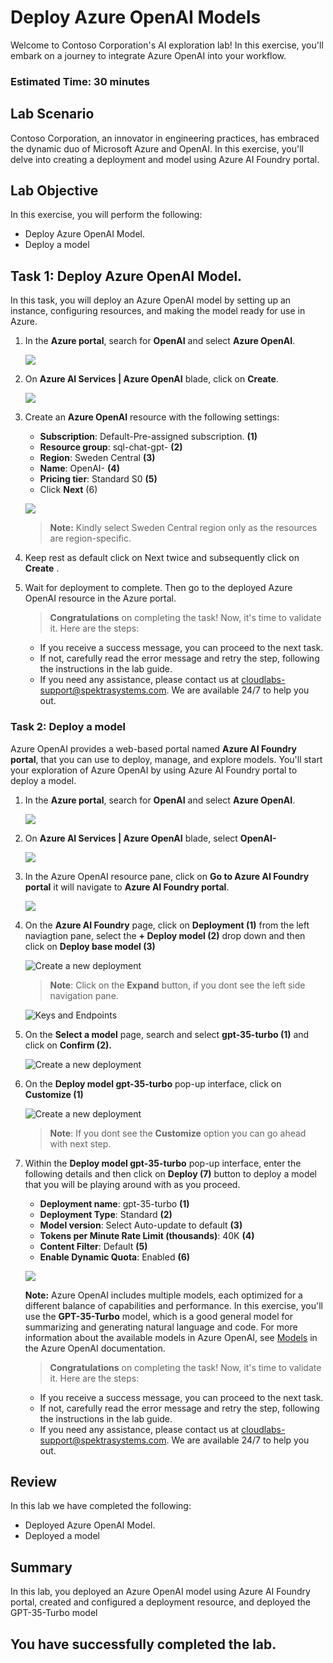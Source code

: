 # Deploy Azure OpenAI Models

Welcome to Contoso Corporation's AI exploration lab! In this exercise, you'll embark on a journey to integrate Azure OpenAI into your workflow.

### Estimated Time: 30 minutes

## Lab Scenario
 
 Contoso Corporation, an innovator in engineering practices, has embraced the dynamic duo of Microsoft Azure and OpenAI. In this exercise, you'll delve into creating a deployment and model using Azure AI Foundry portal.
  
## Lab Objective

In this exercise, you will perform the following:
- Deploy Azure OpenAI Model.
- Deploy a model

## Task 1: Deploy Azure OpenAI Model.

In this task, you will deploy an Azure OpenAI model by setting up an instance, configuring resources, and making the model ready for use in Azure.

1. In the **Azure portal**, search for **OpenAI** and select **Azure OpenAI**.

   ![](images/sql-1.png)

1. On **Azure AI Services | Azure OpenAI** blade, click on **Create**.

   ![](images/sql2.png)

1. Create an **Azure OpenAI** resource with the following settings:
   
    - **Subscription**: Default-Pre-assigned subscription. **(1)**
    - **Resource group**: sql-chat-gpt-<inject key="Deployment ID" enableCopy="false"></inject> **(2)**
    - **Region**: Sweden Central **(3)**
    - **Name**: OpenAI-<inject key="Deployment ID" enableCopy="false"></inject> **(4)**
    - **Pricing tier**: Standard S0 **(5)**
    -  Click **Next** (6)
  
      ![](images/sql-3.png)
      
      >**Note:** Kindly select Sweden Central region only as the resources are region-specific.

4. Keep rest as default click on Next twice and subsequently click on **Create** .
5. Wait for deployment to complete. Then go to the deployed Azure OpenAI resource in the Azure portal.

    > **Congratulations** on completing the task! Now, it's time to validate it. Here are the steps:
   - If you receive a success message, you can proceed to the next task.
   - If not, carefully read the error message and retry the step, following the instructions in the lab guide.
   - If you need any assistance, please contact us at cloudlabs-support@spektrasystems.com. We are available 24/7 to help you out.
 
   <validation step="c0099286-0167-4315-a0c3-f68942deeade" />

### Task 2: Deploy a model

Azure OpenAI provides a web-based portal named **Azure AI Foundry portal**, that you can use to deploy, manage, and explore models. You'll start your exploration of Azure OpenAI by using Azure AI Foundry portal to deploy a model.

1. In the **Azure portal**, search for **OpenAI** and select **Azure OpenAI**.

   ![](images/sql1.png)

1. On **Azure AI Services | Azure OpenAI** blade, select **OpenAI-<inject key="Deployment ID" enableCopy="false"></inject>**

   ![](images/sql4.png)

1. In the Azure OpenAI resource pane, click on **Go to Azure AI Foundry portal** it will navigate to **Azure AI Foundry portal**.

   ![](images/sql5.png)
  
1. On the **Azure AI Foundry** page, click on **Deployment (1)** from the left naviagtion pane, select the **+ Deploy model (2)** drop down and then click on **Deploy base model (3)**

   ![](images/sql6.png "Create a new deployment")

   > **Note**: Click on the **Expand** button, if you dont see the left side navigation pane.

   ![](images/code2.png "Keys and Endpoints")             

1. On the **Select a model** page, search and select **gpt-35-turbo (1)** and click on **Confirm (2).**

   ![](images/sql7.png "Create a new deployment")

1. On the **Deploy model gpt-35-turbo** pop-up interface, click on **Customize (1)**
   
   ![](images/sql8.png "Create a new deployment")

   > **Note**: If you dont see the **Customize** option you can go ahead with next step.

1. Within the **Deploy model gpt-35-turbo** pop-up interface, enter the following details and then click on **Deploy (7)** button to deploy a model that you will be playing around with as you proceed.
     
    - **Deployment name**: gpt-35-turbo **(1)**
    - **Deployment Type**: Standard **(2)**
    - **Model version**: Select Auto-update to default **(3)**
    - **Tokens per Minute Rate Limit (thousands)**: 40K **(4)**
    - **Content Filter**: Default **(5)**
    -  **Enable Dynamic Quota**: Enabled **(6)**
   

      ![](images/sql9.png)

   

    **Note:** Azure OpenAI includes multiple models, each optimized for a different balance of capabilities and performance. In this exercise, you'll use the **GPT-35-Turbo** model, which is a good general model for summarizing and generating natural language and code. For more information about the available models in Azure OpenAI, see [Models](https://learn.microsoft.com/azure/cognitive-services/openai/concepts/models) in the Azure OpenAI documentation.

    > **Congratulations** on completing the task! Now, it's time to validate it. Here are the steps:
   - If you receive a success message, you can proceed to the next task.
   - If not, carefully read the error message and retry the step, following the instructions in the lab guide.
   - If you need any assistance, please contact us at cloudlabs-support@spektrasystems.com. We are available 24/7 to help you out.
 
   <validation step="5502b06f-51ca-4a73-bb22-cdbe1e244193" />

## Review

In this lab we have completed the following:

- Deployed Azure OpenAI Model.
- Deployed a model

## Summary

In this lab, you deployed an Azure OpenAI model using Azure AI Foundry portal, created and configured a deployment resource, and deployed the GPT-35-Turbo model

## You have successfully completed the lab.
